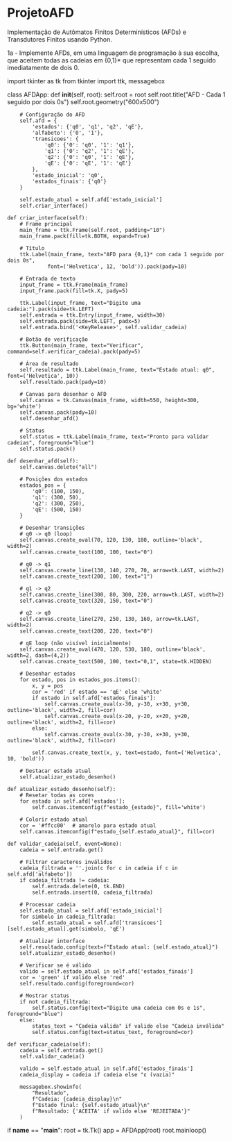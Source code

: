 # ProjetoAFD

Implementação de Autômatos Finitos Determinísticos (AFDs) e Transdutores Finitos usando Python.

1a - Implemente AFDs, em uma linguagem de programação à sua escolha, que aceitem
todas as cadeias em {0,1}* que representam cada 1 seguido imediatamente de dois 0.

import tkinter as tk
from tkinter import ttk, messagebox

class AFDApp:
    def __init__(self, root):
        self.root = root
        self.root.title("AFD - Cada 1 seguido por dois 0s")
        self.root.geometry("600x500")
        
        # Configuração do AFD
        self.afd = {
            'estados': {'q0', 'q1', 'q2', 'qE'},
            'alfabeto': {'0', '1'},
            'transicoes': {
                'q0': {'0': 'q0', '1': 'q1'},
                'q1': {'0': 'q2', '1': 'qE'},
                'q2': {'0': 'q0', '1': 'qE'},
                'qE': {'0': 'qE', '1': 'qE'}
            },
            'estado_inicial': 'q0',
            'estados_finais': {'q0'}
        }
        
        self.estado_atual = self.afd['estado_inicial']
        self.criar_interface()
    
    def criar_interface(self):
        # Frame principal
        main_frame = ttk.Frame(self.root, padding="10")
        main_frame.pack(fill=tk.BOTH, expand=True)
        
        # Título
        ttk.Label(main_frame, text="AFD para {0,1}* com cada 1 seguido por dois 0s", 
                 font=('Helvetica', 12, 'bold')).pack(pady=10)
        
        # Entrada de texto
        input_frame = ttk.Frame(main_frame)
        input_frame.pack(fill=tk.X, pady=5)
        
        ttk.Label(input_frame, text="Digite uma cadeia:").pack(side=tk.LEFT)
        self.entrada = ttk.Entry(input_frame, width=30)
        self.entrada.pack(side=tk.LEFT, padx=5)
        self.entrada.bind('<KeyRelease>', self.validar_cadeia)
        
        # Botão de verificação
        ttk.Button(main_frame, text="Verificar", command=self.verificar_cadeia).pack(pady=5)
        
        # Área de resultado
        self.resultado = ttk.Label(main_frame, text="Estado atual: q0", font=('Helvetica', 10))
        self.resultado.pack(pady=10)
        
        # Canvas para desenhar o AFD
        self.canvas = tk.Canvas(main_frame, width=550, height=300, bg='white')
        self.canvas.pack(pady=10)
        self.desenhar_afd()
        
        # Status
        self.status = ttk.Label(main_frame, text="Pronto para validar cadeias", foreground="blue")
        self.status.pack()
    
    def desenhar_afd(self):
        self.canvas.delete("all")
        
        # Posições dos estados
        estados_pos = {
            'q0': (100, 150),
            'q1': (300, 50),
            'q2': (300, 250),
            'qE': (500, 150)
        }
        
        # Desenhar transições
        # q0 -> q0 (loop)
        self.canvas.create_oval(70, 120, 130, 180, outline='black', width=2)
        self.canvas.create_text(100, 100, text="0")
        
        # q0 -> q1
        self.canvas.create_line(130, 140, 270, 70, arrow=tk.LAST, width=2)
        self.canvas.create_text(200, 100, text="1")
        
        # q1 -> q2
        self.canvas.create_line(300, 80, 300, 220, arrow=tk.LAST, width=2)
        self.canvas.create_text(320, 150, text="0")
        
        # q2 -> q0
        self.canvas.create_line(270, 250, 130, 160, arrow=tk.LAST, width=2)
        self.canvas.create_text(200, 220, text="0")
        
        # qE loop (não visível inicialmente)
        self.canvas.create_oval(470, 120, 530, 180, outline='black', width=2, dash=(4,2))
        self.canvas.create_text(500, 100, text="0,1", state=tk.HIDDEN)
        
        # Desenhar estados
        for estado, pos in estados_pos.items():
            x, y = pos
            cor = 'red' if estado == 'qE' else 'white'
            if estado in self.afd['estados_finais']:
                self.canvas.create_oval(x-30, y-30, x+30, y+30, outline='black', width=2, fill=cor)
                self.canvas.create_oval(x-20, y-20, x+20, y+20, outline='black', width=2, fill=cor)
            else:
                self.canvas.create_oval(x-30, y-30, x+30, y+30, outline='black', width=2, fill=cor)
            
            self.canvas.create_text(x, y, text=estado, font=('Helvetica', 10, 'bold'))
        
        # Destacar estado atual
        self.atualizar_estado_desenho()
    
    def atualizar_estado_desenho(self):
        # Resetar todas as cores
        for estado in self.afd['estados']:
            self.canvas.itemconfig(f"estado_{estado}", fill='white')
        
        # Colorir estado atual
        cor = '#ffcc00'  # amarelo para estado atual
        self.canvas.itemconfig(f"estado_{self.estado_atual}", fill=cor)
    
    def validar_cadeia(self, event=None):
        cadeia = self.entrada.get()
        
        # Filtrar caracteres inválidos
        cadeia_filtrada = ''.join(c for c in cadeia if c in self.afd['alfabeto'])
        if cadeia_filtrada != cadeia:
            self.entrada.delete(0, tk.END)
            self.entrada.insert(0, cadeia_filtrada)
        
        # Processar cadeia
        self.estado_atual = self.afd['estado_inicial']
        for simbolo in cadeia_filtrada:
            self.estado_atual = self.afd['transicoes'][self.estado_atual].get(simbolo, 'qE')
        
        # Atualizar interface
        self.resultado.config(text=f"Estado atual: {self.estado_atual}")
        self.atualizar_estado_desenho()
        
        # Verificar se é válido
        valido = self.estado_atual in self.afd['estados_finais']
        cor = 'green' if valido else 'red'
        self.resultado.config(foreground=cor)
        
        # Mostrar status
        if not cadeia_filtrada:
            self.status.config(text="Digite uma cadeia com 0s e 1s", foreground="blue")
        else:
            status_text = "Cadeia válida" if valido else "Cadeia inválida"
            self.status.config(text=status_text, foreground=cor)
    
    def verificar_cadeia(self):
        cadeia = self.entrada.get()
        self.validar_cadeia()
        
        valido = self.estado_atual in self.afd['estados_finais']
        cadeia_display = cadeia if cadeia else "ε (vazia)"
        
        messagebox.showinfo(
            "Resultado",
            f"Cadeia: {cadeia_display}\n"
            f"Estado final: {self.estado_atual}\n"
            f"Resultado: {'ACEITA' if valido else 'REJEITADA'}"
        )


if __name__ == "__main__":
    root = tk.Tk()
    app = AFDApp(root)
    root.mainloop()

